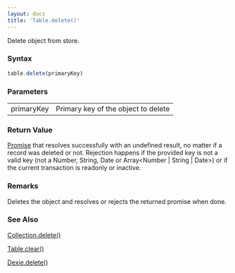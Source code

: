 ```yaml
---
layout: docs
title: 'Table.delete()'
---
```


Delete object from store.

### Syntax

```javascript
table.delete(primaryKey)
```

### Parameters

<table>
<tr><td>primaryKey</td><td>Primary key of the object to delete</td></tr>
</table>

### Return Value

[Promise](/docs/Promise/Promise) that resolves successfully with an undefined result, no matter if a record was deleted or not. Rejection happens if the provided key is not a valid key (not a Number, String, Date or Array<Number \| String \| Date>) or if the current transaction is readonly or inactive.

### Remarks

Deletes the object and resolves or rejects the returned promise when done.

### See Also

[Collection.delete()](/docs/Collection/Collection.delete())

[Table.clear()](/docs/Table/Table.clear())

[Dexie.delete()](/docs/Dexie/Dexie.delete())

